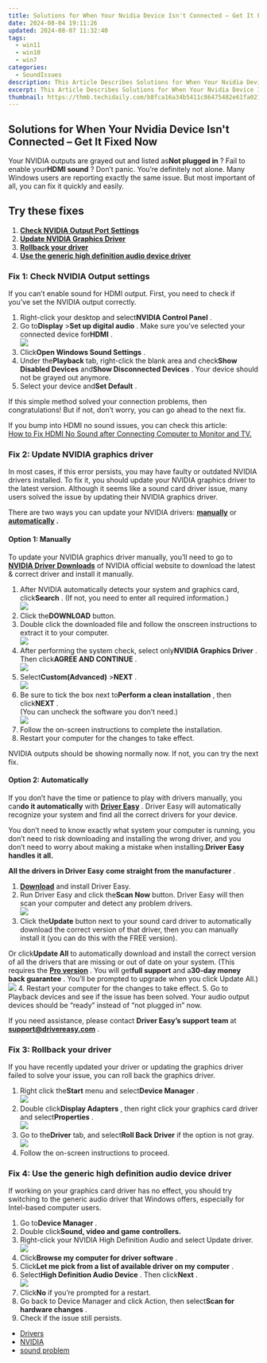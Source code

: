 ```yaml
---
title: Solutions for When Your Nvidia Device Isn't Connected – Get It Fixed Now
date: 2024-08-04 19:11:26
updated: 2024-08-07 11:32:40
tags:
  - win11
  - win10
  - win7
categories:
  - SoundIssues
description: This Article Describes Solutions for When Your Nvidia Device Isn't Connected – Get It Fixed Now
excerpt: This Article Describes Solutions for When Your Nvidia Device Isn't Connected – Get It Fixed Now
thumbnail: https://thmb.techidaily.com/b8fca16a34b5411c86475482e61fa021f5aeb02943a66dd5dba0e650f0e39da1.jpg
---
```


## Solutions for When Your Nvidia Device Isn't Connected – Get It Fixed Now

Your NVIDIA outputs are grayed out and listed as**Not plugged in** ? Fail to enable your**HDMI sound** ? Don’t panic. You’re definitely not alone. Many Windows users are reporting exactly the same issue. But most important of all, you can fix it quickly and easily.

## Try these fixes

1. **[Check NVIDIA Output Port Settings](https://tools.techidaily.com/drivereasy/download/)**
2. **[Update NVIDIA Graphics Driver](https://tools.techidaily.com/drivereasy/download/)**
3. **[Rollback your driver](https://tools.techidaily.com/drivereasy/download/)**
4. **[Use the generic high definition audio device driver](https://tools.techidaily.com/drivereasy/download/)**

### Fix 1: Check NVIDIA Output settings

 If you can’t enable sound for HDMI output. First, you need to check if you’ve set the NVIDIA output correctly.

1. Right-click your desktop and select**NVIDIA Control Panel** .
2. Go to**Display** \>**Set up digital audio** . Make sure you’ve selected your connected device for**HDMI** .  
![](https://images.drivereasy.com/wp-content/uploads/2019/12/set-up.jpg)
3. Click**Open Windows Sound Settings** .
4. Under the**Playback** tab, right-click the blank area and check**Show Disabled Devices** and**Show Disconnected Devices** . Your device should not be grayed out anymore.
5. Select your device and**Set Default** .

 If this simple method solved your connection problems, then congratulations! But if not, don’t worry, you can go ahead to the next fix.

 If you bump into HDMI no sound issues, you can check this article:  
[How to Fix HDMI No Sound after Connecting Computer to Monitor and TV.](https://tools.techidaily.com/drivereasy/download/)

### Fix 2: Update NVIDIA graphics driver

 In most cases, if this error persists, you may have faulty or outdated NVIDIA drivers installed. To fix it, you should update your NVIDIA graphics driver to the latest version. Although it seems like a sound card driver issue, many users solved the issue by updating their NVIDIA graphics driver.

 There are two ways you can update your NVIDIA drivers: **[manually](https://tools.techidaily.com/drivereasy/download/)**  or **[automatically](https://tools.techidaily.com/drivereasy/download/) .**

#### Option 1: Manually

 To update your NVIDIA graphics driver manually, you’ll need to go to **[NVIDIA Driver Downloads](https://www.nvidia.com/Download/index.aspx?lang=en-us)**  of NVIDIA official website to download the latest & correct driver and install it manually.

1. After NVIDIA automatically detects your system and graphics card, click**Search** . (If not, you need to enter all required information.)  
![](https://images.drivereasy.com/wp-content/uploads/2019/12/driver-downloads.jpg)
2. Click the**DOWNLOAD** button.
3. Double click the downloaded file and follow the onscreen instructions to extract it to your computer.  
![](https://images.drivereasy.com/wp-content/uploads/2019/12/extract.jpg)
4. After performing the system check, select only**NVIDIA Graphics Driver** . Then click**AGREE AND CONTINUE** .  
![](https://images.drivereasy.com/wp-content/uploads/2019/12/select.jpg)
5. Select**Custom(Advanced)** \>**NEXT** .  
![](https://images.drivereasy.com/wp-content/uploads/2019/12/installation-options.jpg)
6. Be sure to tick the box next to**Perform a clean installation** , then click**NEXT** .  
 (You can uncheck the software you don’t need.)  
![](https://images.drivereasy.com/wp-content/uploads/2019/12/perform-a-clean-install.jpg)
7. Follow the on-screen instructions to complete the installation.
8. Restart your computer for the changes to take effect.

 NVIDIA outputs should be showing normally now. If not, you can try the next fix.

#### Option 2: Automatically

 If you don’t have the time or patience to play with drivers manually, you can**do it automatically** with **[Driver Easy](https://tools.techidaily.com/drivereasy/download/)**  . Driver Easy will automatically recognize your system and find all the correct drivers for your device.

 You don’t need to know exactly what system your computer is running, you don’t need to risk downloading and installing the wrong driver, and you don’t need to worry about making a mistake when installing.**Driver Easy handles it all.**

**All the drivers in Driver Easy** **come straight from** **the manufacturer** .

1. **[Download](https://tools.techidaily.com/drivereasy/download/)**  and install Driver Easy.
2. Run Driver Easy and click the**Scan Now** button. Driver Easy will then scan your computer and detect any problem drivers.  
![](https://images.drivereasy.com/wp-content/uploads/2019/12/scan-now-5.png)
3. Click the**Update** button next to your sound card driver to automatically download the correct version of that driver, then you can manually install it (you can do this with the FREE version).  

 Or click**Update All** to automatically download and install the correct version of all the drivers that are missing or out of date on your system. (This requires the **[Pro version](https://tools.techidaily.com/drivereasy/download/)**  . You will get**full support** and a**30-day money back guarantee** . You’ll be prompted to upgrade when you click Update All.)  
![](https://images.drivereasy.com/wp-content/uploads/2019/12/update-all-your-drivers-3.jpg)
4. Restart your computer for the changes to take effect.
5. Go to Playback devices and see if the issue has been solved. Your audio output devices should be “ready” instead of “not plugged in” now.

 If you need assistance, please contact **Driver Easy’s support** **team** at [**support@drivereasy.com**](https://tools.techidaily.com/drivereasy/download/) .

### Fix 3: Rollback your driver

 If you have recently updated your driver or updating the graphics driver failed to solve your issue, you can roll back the graphics driver.

1. Right click the**Start** menu and select**Device Manager** .  
![](https://images.drivereasy.com/wp-content/uploads/2019/12/device-manger.png)
2. Double click**Display Adapters** , then right click your graphics card driver and select**Properties** .  
![](https://images.drivereasy.com/wp-content/uploads/2019/12/properties.png)
3. Go to the**Driver** tab, and select**Roll Back Driver** if the option is not gray.  
![](https://images.drivereasy.com/wp-content/uploads/2019/12/driver.png)
4. Follow the on-screen instructions to proceed.

### Fix 4: Use the generic high definition audio device driver

 If working on your graphics card driver has no effect, you should try switching to the generic audio driver that Windows offers, especially for Intel-based computer users.

1. Go to**Device Manager** .
2. Double click**Sound, video and game** **controllers.**
3. Right-click your NVIDIA High Definition Audio and select Update driver.  
![](https://images.drivereasy.com/wp-content/uploads/2019/12/update-driver.png)
4. Click**Browse my computer for driver software** .
5. Click**Let me pick from a list of available driver on my computer** .
6. Select**High Definition Audio Device** . Then click**Next** .  
![](https://images.drivereasy.com/wp-content/uploads/2019/12/update.png)
7. Click**No** if you’re prompted for a restart.
8. Go back to Device Manager and click Action, then select**Scan for hardware changes** .
9. Check if the issue still persists.

* [Drivers](https://tools.techidaily.com/drivereasy/download/)
* [NVIDIA](https://tools.techidaily.com/drivereasy/download/)
* [sound problem](https://tools.techidaily.com/drivereasy/download/)

<ins class="adsbygoogle"
     style="display:block"
     data-ad-format="autorelaxed"
     data-ad-client="ca-pub-7571918770474297"
     data-ad-slot="1223367746"></ins>



<ins class="adsbygoogle"
     style="display:block"
     data-ad-client="ca-pub-7571918770474297"
     data-ad-slot="8358498916"
     data-ad-format="auto"
     data-full-width-responsive="true"></ins>
